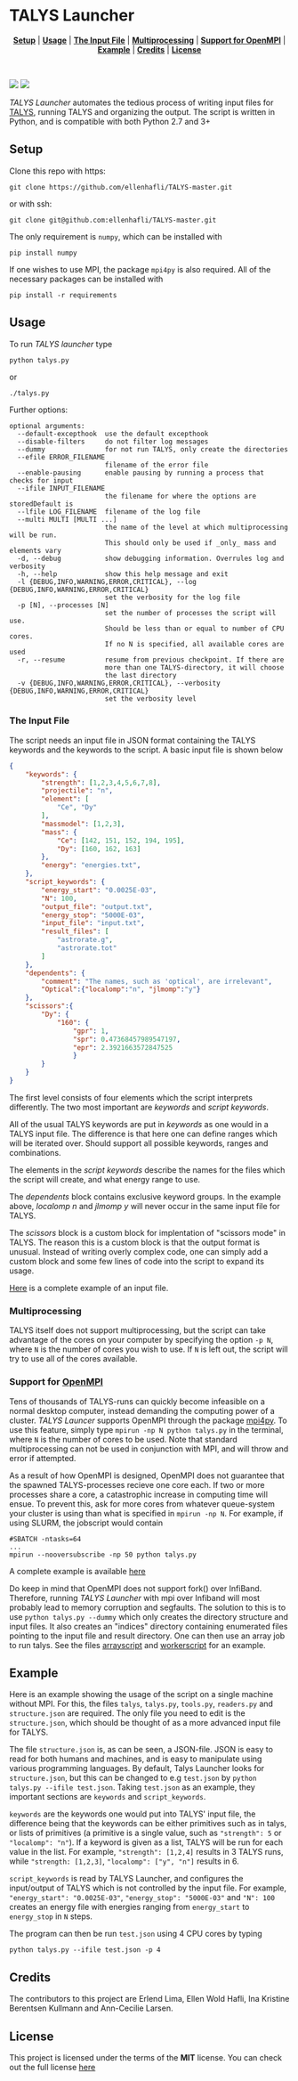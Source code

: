 # TALYS Launcher
<p align="center">
<b><a href="#setup">Setup</a></b>
|
<b><a href="#usage">Usage</a></b>
|
<b><a href="#the-input-file">The Input File</a></b>
|
<b><a href="#multiprocessing">Multiprocessing</a></b>
|
<b><a href="support-for-open-mpi">Support for OpenMPI</a></b>
|
<b><a href="example">Example</a></b>
|
<b><a href="#credits">Credits</a></b>
|
<b><a href="#license">License</a></b>
</p>
<br>

[![](http://img.shields.io/badge/license-MIT-blue.svg?style=flat-square)][license]
![](https://img.shields.io/badge/platform-OS%20X%20%7C%20Linux-808080.svg?style=flat-square)


_TALYS Launcher_ automates the tedious process of writing input files for
[TALYS][talys], running TALYS and organizing the output. The script is written
in Python, and is compatible with both Python 2.7 and 3+

## Setup
Clone this repo with https: 
```console
git clone https://github.com/ellenhafli/TALYS-master.git
```

or with ssh: 
```console
git clone git@github.com:ellenhafli/TALYS-master.git
```

The only requirement is `numpy`, which can be installed with 
```console
pip install numpy
```
If one wishes to use MPI, the package `mpi4py` is also required. All of
the necessary packages can be installed with 
```console
pip install -r requirements
```

## Usage
To run _TALYS launcher_ type 
```console 
python talys.py
```
or
```console
./talys.py
```

Further options:
```console
optional arguments:
  --default-excepthook  use the default excepthook
  --disable-filters     do not filter log messages
  --dummy               for not run TALYS, only create the directories
  --efile ERROR_FILENAME
                        filename of the error file
  --enable-pausing      enable pausing by running a process that checks for input
  --ifile INPUT_FILENAME
                        the filename for where the options are storedDefault is 
  --lfile LOG_FILENAME  filename of the log file
  --multi MULTI [MULTI ...]
                        the name of the level at which multiprocessing will be run.
                        This should only be used if _only_ mass and elements vary
  -d, --debug           show debugging information. Overrules log and verbosity
  -h, --help            show this help message and exit
  -l {DEBUG,INFO,WARNING,ERROR,CRITICAL}, --log {DEBUG,INFO,WARNING,ERROR,CRITICAL}
                        set the verbosity for the log file
  -p [N], --processes [N]
                        set the number of processes the script will use.
                        Should be less than or equal to number of CPU cores.
                        If no N is specified, all available cores are used
  -r, --resume          resume from previous checkpoint. If there are
                        more than one TALYS-directory, it will choose
                        the last directory
  -v {DEBUG,INFO,WARNING,ERROR,CRITICAL}, --verbosity {DEBUG,INFO,WARNING,ERROR,CRITICAL}
                        set the verbosity level
```
### The Input File
The script needs an input file in JSON format containing the TALYS keywords and
the keywords to the script. A basic input file is shown below

```json
{    
    "keywords": {
        "strength": [1,2,3,4,5,6,7,8],
        "projectile": "n",
        "element": [
            "Ce", "Dy"
        ],
        "massmodel": [1,2,3],
        "mass": {
            "Ce": [142, 151, 152, 194, 195],
            "Dy": [160, 162, 163]
        },
        "energy": "energies.txt",
    },
    "script_keywords": {
        "energy_start": "0.0025E-03",
        "N": 100,
        "output_file": "output.txt",
        "energy_stop": "5000E-03",
        "input_file": "input.txt",
        "result_files": [
            "astrorate.g",
            "astrorate.tot"
        ]
    },
    "dependents": {
        "comment": "The names, such as 'optical', are irrelevant",
        "Optical":{"localomp":"n", "jlmomp":"y"}
    },
    "scissors":{    
        "Dy": {
            "160": {
                "gpr": 1,
                "spr": 0.47368457989547197,
                "epr": 2.3921663572847525
                }
        } 
    }    
}
```
The first level consists of four elements which the script interprets differently. The two most
important are _keywords_ and _script keywords_.

All of the usual TALYS keywords are put in _keywords_ as one would in a TALYS input file. The difference
is that here one can define ranges which will be iterated over. Should support all possible keywords, ranges and combinations.

The elements in the _script keywords_ describe the names for the files which the script will create, and what energy
range to use.

The _dependents_ block contains exclusive keyword groups. In the example above, _localomp n_ and _jlmomp y_ will never
occur in the same input file for TALYS.

The _scissors_ block is a custom block for implentation of "scissors mode" in TALYS. The reason this is a custom block is that the output format is unusual. Instead of writing overly complex code, one can simply add a custom block and some few lines of code into the script to expand its usage.

[Here][input file] is a complete example of an input file.


### Multiprocessing
TALYS itself does not support multiprocessing, but the script can take
advantage of the cores on your computer by specifying the option `-p N`, where `N`
is the number of cores you wish to use. If `N` is left out, the script will
try to use all of the cores available.
    
### Support for [OpenMPI][openmpi]
Tens of thousands of TALYS-runs can quickly become infeasible on a normal
desktop computer, instead demanding the computing power of a cluster.
_TALYS Launcer_ supports OpenMPI through the package [mpi4py][mpi4pylink]. To use this
feature, simply type `mpirun -np N python talys.py` in the terminal, where
`N` is the number of cores to be used. Note that standard multiprocessing
can not be used in conjunction with MPI, and will throw and error if
attempted.
    
As a result of how OpenMPI is designed, OpenMPI does not guarantee that the
spawned TALYS-processes recieve one core each. If two or more processes
share a core, a catastrophic increase in computing time will ensue. To
prevent this, ask for more cores from whatever queue-system your cluster is
using than what is specified in `mpirun -np N`. For example, if using
SLURM, the jobscript would contain
    
```Shell
#SBATCH -ntasks=64
...
mpirun --nooversubscribe -np 50 python talys.py
```
A complete example is available [here][jobscript]
        
Do keep in mind that OpenMPI does not support fork() over InfiBand.
Therefore, running _TALYS Launcher_ with mpi over Infiband will most
probably lead to memory corruption and segfaults. The solution to this
is to use `python talys.py --dummy` which only creates the directory
structure and input files. It also creates an "indices" directory containing
enumerated files pointing to the input file and result directory. One can then use
an array job to run talys. See the files [arrayscript][arrayscript] and 
[workerscript][workerscript] for an example.

## Example
Here is an example showing the usage of the script on a single machine without MPI. For this,
the files `talys`, `talys.py`, `tools.py`, `readers.py` and `structure.json` are required.
The only file you need to edit is the `structure.json`, which should be thought of as 
a more advanced input file for TALYS.

The file `structure.json` is, as can be seen, a JSON-file. JSON is easy to read for both humans and machines, and is easy to manipulate using various programming languages. 
By default, Talys Launcher looks for `structure.json`, but this can be 
changed to e.g `test.json` by `python talys.py --ifile test.json`. Taking `test.json` as 
an example, they important sections are `keywords` and `script_keywords`. 

`keywords` are the keywords one would put into TALYS' input file, the difference being
that the keywords can be either primitives such as in talys, or lists of primitives (a
primitive is a single value, such as `"strength": 5` or `"localomp": "n"`). If a keyword is
given as a list, TALYS will be run for each value in the list. For example, `"strength": [1,2,4]`
results in 3 TALYS runs, while `"strength: [1,2,3]`, `"localomp": ["y", "n"]` results in 
6.

`script_keywords` is read by TALYS Launcher, and configures the input/output of TALYS which is not controlled by the 
input file. For example, `"energy_start": "0.0025E-03"`, `"energy_stop": "5000E-03"` and `"N": 100` creates
an energy file with energies ranging from `energy_start` to `energy_stop` in `N` steps. 

The program can then be run `test.json` using 4 CPU cores by typing

```Shell
python talys.py --ifile test.json -p 4
```

## Credits
The contributors to this project are Erlend Lima, Ellen Wold Hafli, Ina Kristine Berentsen Kullmann and Ann-Cecilie Larsen.

## License
This project is licensed under the terms of the **MIT** license.
You can check out the full license [here][license]

[talys]: "https://www.talys.eu"
[openmpi]: "https://www.open-mpi.org/"
[mpi4pylink]: "https://bitbucket.org/mpi4py/mpi4py"
[license]: LICENSE
[input file]: structure.json
[jobscript]: jobscript
[arrayscript]: arrayscript.sh
[workerscript]: workerscript.sh
